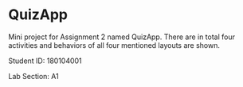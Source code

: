 # QuizApp
Mini project for Assignment 2 named QuizApp. There are in total four activities and behaviors of all four mentioned layouts are shown.

Student ID: 180104001

Lab Section: A1
